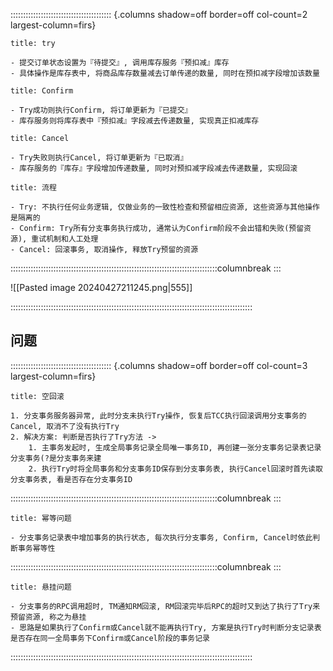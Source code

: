 :::::::::::::::::::::::::::::::::::::::: {.columns shadow=off border=off col-count=2 largest-column=firs}

~~~ad-primary
title: try

- 提交订单状态设置为『待提交』, 调用库存服务『预扣减』库存
- 具体操作是库存表中, 将商品库存数量减去订单传递的数量, 同时在预扣减字段增加该数量

~~~

~~~ad-grey
title: Confirm

- Try成功则执行Confirm, 将订单更新为『已提交』
- 库存服务则将库存表中『预扣减』字段减去传递数量, 实现真正扣减库存
~~~

~~~ad-danger
title: Cancel

- Try失败则执行Cancel, 将订单更新为『已取消』
- 库存服务的『库存』字段增加传递数量, 同时对预扣减字段减去传递数量, 实现回滚
~~~

~~~ad-ex
title: 流程

- Try: 不执行任何业务逻辑, 仅做业务的一致性检查和预留相应资源, 这些资源与其他操作是隔离的
- Confirm: Try所有分支事务执行成功, 通常认为Confirm阶段不会出错和失败(预留资源), 重试机制和人工处理
- Cancel: 回滚事务, 取消操作, 释放Try预留的资源
~~~

::::::::::::::::::::::::::::::::::::::::::::::::::::::::::::::::::::::::::::::::::columnbreak
:::

![[Pasted image 20240427211245.png|555]]

::::::::::::::::::::::::::::::::::::::::::::::::::::::::::::::::::::::::::::::::::::::::::::::::

## 问题

:::::::::::::::::::::::::::::::::::::::: {.columns shadow=off border=off col-count=3 largest-column=firs}

~~~ad-tips
title: 空回滚

1. 分支事务服务器异常, 此时分支未执行Try操作, 恢复后TCC执行回滚调用分支事务的Cancel, 取消不了没有执行Try
2. 解决方案: 判断是否执行了Try方法 -> 
	1. 主事务发起时, 生成全局事务记录全局唯一事务ID, 再创建一张分支事务记录表记录分支事务(?是分支事务来建
	2. 执行Try时将全局事务和分支事务ID保存到分支事务表, 执行Cancel回滚时首先读取分支事务表, 看是否存在分支事务ID
~~~

::::::::::::::::::::::::::::::::::::::::::::::::::::::::::::::::::::::::::::::::::columnbreak
:::

~~~ad-warn
title: 幂等问题

- 分支事务记录表中增加事务的执行状态, 每次执行分支事务, Confirm, Cancel时依此判断事务幂等性
~~~


::::::::::::::::::::::::::::::::::::::::::::::::::::::::::::::::::::::::::::::::::columnbreak
:::

~~~ad-bug
title: 悬挂问题

- 分支事务的RPC调用超时, TM通知RM回滚, RM回滚完毕后RPC的超时又到达了执行了Try来预留资源, 称之为悬挂
- 思路是如果执行了Confirm或Cancel就不能再执行Try, 方案是执行Try时判断分支记录表是否存在同一全局事务下Confirm或Cancel阶段的事务记录
~~~

::::::::::::::::::::::::::::::::::::::::::::::::::::::::::::::::::::::::::::::::::::::::::::::::
